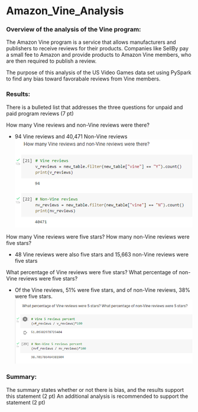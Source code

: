 # Amazon_Vine_Analysis

### Overview of the analysis of the Vine program:
The Amazon Vine program is a service that allows manufacturers and publishers to receive reviews for their products. Companies like SellBy pay a small fee to Amazon and provide products to Amazon Vine members, who are then required to publish a review.

The purpose of this analysis of the US Video Games data set using PySpark to find any bias toward favorabale reviews from Vine members. 

### Results:
There is a bulleted list that addresses the three questions for unpaid and paid program reviews (7 pt)

How many Vine reviews and non-Vine reviews were there?
- 94 Vine reviews and 40,471 Non-Vine reviews
![Total Views](https://github.com/HappyM0f0/Amazon_Vine_Analysis/blob/main/Resources/total_reviews.png)

How many Vine reviews were five stars? How many non-Vine reviews were five stars?
- 48 Vine reviews were also five stars and 15,663 non-Vine reviews were five stars

What percentage of Vine reviews were five stars? What percentage of non-Vine reviews were five stars?
- Of the Vine reviews, 51% were five stars, and of non-Vine reviews, 38% were five stars.
![Percent Views](https://github.com/HappyM0f0/Amazon_Vine_Analysis/blob/main/Resources/percent_reviews.png)

### Summary:

The summary states whether or not there is bias, and the results support this statement (2 pt)
An additional analysis is recommended to support the statement (2 pt)